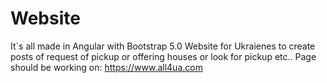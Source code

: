 # Website
It´s all made in Angular with Bootstrap 5.0
Website for Ukraienes to create posts of request of pickup or offering houses or look for pickup etc..
Page should be working on: https://www.all4ua.com